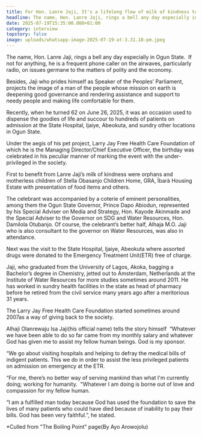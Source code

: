 ```yaml
---
title: For Hon. Lanre Jaji, It's a lifelong flow of milk of kindness to the needy
headline: The name, Hon. Lanre Jaji, rings a bell any day especially in Ogun State
date: 2025-07-19T15:35:00.000+01:00
category: interview
topstory: false
image: uploads/whatsapp-image-2025-07-19-at-3.31.18-pm.jpeg
---
```

The name, Hon. Lanre Jaji, rings a bell any day especially in Ogun State. 
If not for anything, he is a frequent phone caller on the airwaves, particularly radio, on issues germane to the matters of polity and the economy.


Besides, Jaji who prides himself as Speaker of the Peoples’ Parliament, projects the image of a man of the people whose mission on earth is deepening good governance and rendering assistance and support to needy people and making life comfortable for them.


Recently, when he turned 62 on June 26, 2025, it was an occasion used to dispense the goodies of life and succour to hundreds of patients on admission at the State Hospital, Ijaiye, Abeokuta, and sundry other locations in Ogun State.


Under the aegis of his pet project, Larry Jay Free Health Care Foundation of which he is the Managing Director/Chief Executive Officer, the birthday was celebrated in his peculiar manner of marking the event with the under-privileged in the society.


First to benefit from Lanre Jaji’s milk of kindness were orphans and motherless children of Stella Obasanjo Children Home, GRA, Ìbarà Housing Estate with presentation of food items and others.


The celebrant was accompanied by a coterie of eminent personalities, among them the Ogun State Governor, Prince Dapo Abiodun, represented by his Special Adviser on Media and Strategy, Hon. Kayode Akinmade and the Special Adviser to the Governor on SDG and Water Resources, Hon. Damilola Otubanjo.
Of course, the celebrant’s better half, Alhaja M.O. Jaji who is also consultant to the governor on Water Resources, was also in attendance.


Next was the visit to the State Hospital, Ijaiye, Abeokuta where assorted drugs were donated to the Emergency Treatment Unit(ETR) free of charge.


Jaji, who graduated from the University of Lagos, Akoka, bagging a Bachelor’s degree in Chemistry, jetted out to Amsterdam, Netherlands at the Institute of Water Resources for more studies sometimes around 2011.
He has worked in sundry health facilities in the state as head of pharmacy before he retired from the civil service many years ago after a meritorious 31 years.


The Larry Jay Free Health Care Foundation started sometimes around 2007as a way of giving back to the society.


Alhaji Olanrewaju Isa Jaji(his official name) tells the story himself
 “Whatever we have been able to do so far came from my monthly salary and whatever God has given me to assist my fellow human beings. God is my sponsor.


“We go about visiting hospitals and helping to defray the medical bills of indigent patients. This we do in order to assist the less privileged patients on admission on emergency at the ETR.


“For me, there’s no better way of serving mankind than what I'm currently doing; working for humanity. 
"Whatever I am doing is borne out of love and compassion for my fellow human.


“I am a fulfilled man today because God has used the foundation to save the lives of many patients who could have died because of inability to pay their bills. God has been very faithful.”, he stated.

\*Culled from "The Boiling Point" page(By Ayo Arowojolu)
